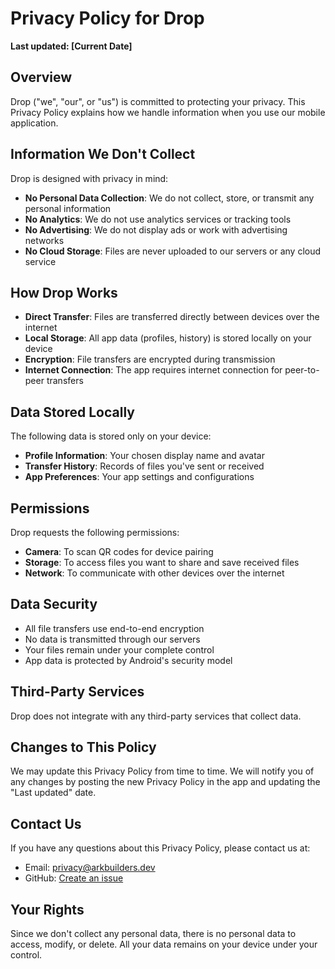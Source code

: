 # Privacy Policy for Drop

**Last updated: [Current Date]**

## Overview

Drop ("we", "our", or "us") is committed to protecting your privacy. This Privacy Policy explains how we handle information when you use our mobile application.

## Information We Don't Collect

Drop is designed with privacy in mind:

- **No Personal Data Collection**: We do not collect, store, or transmit any personal information
- **No Analytics**: We do not use analytics services or tracking tools
- **No Advertising**: We do not display ads or work with advertising networks
- **No Cloud Storage**: Files are never uploaded to our servers or any cloud service

## How Drop Works

- **Direct Transfer**: Files are transferred directly between devices over the internet
- **Local Storage**: All app data (profiles, history) is stored locally on your device
- **Encryption**: File transfers are encrypted during transmission
- **Internet Connection**: The app requires internet connection for peer-to-peer transfers

## Data Stored Locally

The following data is stored only on your device:

- **Profile Information**: Your chosen display name and avatar
- **Transfer History**: Records of files you've sent or received
- **App Preferences**: Your app settings and configurations

## Permissions

Drop requests the following permissions:

- **Camera**: To scan QR codes for device pairing
- **Storage**: To access files you want to share and save received files
- **Network**: To communicate with other devices over the internet

## Data Security

- All file transfers use end-to-end encryption
- No data is transmitted through our servers
- Your files remain under your complete control
- App data is protected by Android's security model

## Third-Party Services

Drop does not integrate with any third-party services that collect data.

## Changes to This Policy

We may update this Privacy Policy from time to time. We will notify you of any changes by posting the new Privacy Policy in the app and updating the "Last updated" date.

## Contact Us

If you have any questions about this Privacy Policy, please contact us at:
- Email: privacy@arkbuilders.dev
- GitHub: [Create an issue](https://github.com/your-username/drop-android/issues)

## Your Rights

Since we don't collect any personal data, there is no personal data to access, modify, or delete. All your data remains on your device under your control.
